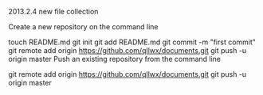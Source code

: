 2013.2.4 new file collection



Create a new repository on the command line

touch README.md
git init
git add README.md
git commit -m "first commit"
git remote add origin https://github.com/qllwx/documents.git
git push -u origin master
Push an existing repository from the command line

git remote add origin https://github.com/qllwx/documents.git
git push -u origin master

